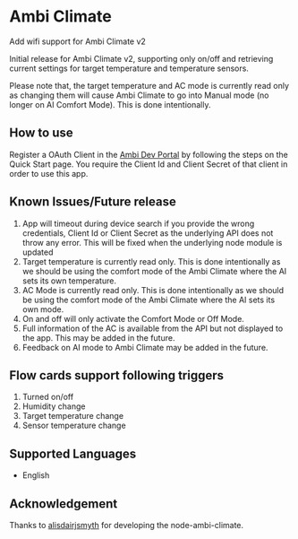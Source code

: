# Ambi Climate

Add wifi support for Ambi Climate v2

Initial release for Ambi Climate v2, supporting only on/off and retrieving current settings for target temperature and temperature sensors.

Please note that, the target temperature and AC mode is currently read only as changing them will cause Ambi Climate to go into Manual mode (no longer on AI Comfort Mode). This is done intentionally.

## How to use
Register a OAuth Client in the <a href="https://api.ambiclimate.com">Ambi Dev Portal</a> by following the steps on the Quick Start page. You require the Client Id and Client Secret of that client in order to use this app.

## Known Issues/Future release
1. App will timeout during device search if you provide the wrong credentials, Client Id or Client Secret as the underlying API does not throw any error. This will be fixed when the underlying node module is updated
2. Target temperature is currently read only. This is done intentionally as we should be using the comfort mode of the Ambi Climate where the AI sets its own temperature.
3. AC Mode is currently read only. This is done intentionally as we should be using the comfort mode of the Ambi Climate where the AI sets its own mode.
4. On and off will only activate the Comfort Mode or Off Mode.
5. Full information of the AC is available from the API but not displayed to the app. This may be added in the future.
6. Feedback on AI mode to Ambi Climate may be added in the future.

## Flow cards support following triggers
1. Turned on/off
2. Humidity change
3. Target temperature change
4. Sensor temperature change

## Supported Languages
* English   

## Acknowledgement
Thanks to <a href="https://github.com/alisdairjsmyth">alisdairjsmyth</a> for developing the node-ambi-climate.
